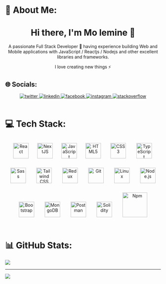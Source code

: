 # 💫 About Me:
<h1 align="center">Hi there, I'm Mo lemine 👋</h1>
<p align="center">A passionate Full Stack Developer 🚀 having experience building Web and Mobile applications with JavaScript / Reactjs / Nodejs and other excellent libraries and frameworks. </p>

<p align="center">I love creating new things ⚡</p>


## 🌐 Socials:
<div align="center">
<a href="https://twitter.com/@lemine_hamdinou" target="_blank">
<img src=https://img.shields.io/badge/twitter-%2300acee.svg?&style=for-the-badge&logo=twitter&logoColor=white alt=twitter style="margin-bottom: 5px;" />
</a>
<a href="https://linkedin.com/in/mohamed-lemine-hamdinou-33b797151/" target="_blank">
<img src=https://img.shields.io/badge/linkedin-%231E77B5.svg?&style=for-the-badge&logo=linkedin&logoColor=white alt=linkedin style="margin-bottom: 5px;" />
</a>
<a href="https://www.facebook.com/mohamedlemin.hamdinou/" target="_blank">
<img src=https://img.shields.io/badge/facebook-%232E87FB.svg?&style=for-the-badge&logo=facebook&logoColor=white alt=facebook style="margin-bottom: 5px;" />
</a>
<a href="https://instagram.com/mo_lemine_hmdn/" target="_blank">
<img src=https://img.shields.io/badge/instagram-%23000000.svg?&style=for-the-badge&logo=instagram&logoColor=white alt=instagram style="margin-bottom: 5px;" />
</a>
<a href="https://stackoverflow.com/users/17907875" target="_blank">
<img src=https://img.shields.io/badge/stackoverflow-%23F28032.svg?&style=for-the-badge&logo=stackoverflow&logoColor=white alt=stackoverflow style="margin-bottom: 5px;" />
</a>  
</div>  

<br>

# 💻 Tech Stack:
<div align="center">  
<a href="https://reactjs.org/" target="_blank"><img style="margin: 12px" src="https://profilinator.rishav.dev/skills-assets/react-original-wordmark.svg" alt="React" height="50" /></a>  
<a href="https://nextjs.org/" target="_blank"><img style="margin: 12px" src="https://profilinator.rishav.dev/skills-assets/nextjs.png" alt="NextJS" height="50" /></a>  
<a href="https://www.javascript.com/" target="_blank"><img style="margin: 12px" src="https://profilinator.rishav.dev/skills-assets/javascript-original.svg" alt="JavaScript" height="50" /></a>  
<a href="https://en.wikipedia.org/wiki/HTML5" target="_blank"><img style="margin: 12px" src="https://profilinator.rishav.dev/skills-assets/html5-original-wordmark.svg" alt="HTML5" height="50" /></a>  
<a href="https://www.w3schools.com/css/" target="_blank"><img style="margin: 15px" src="https://profilinator.rishav.dev/skills-assets/css3-original-wordmark.svg" alt="CSS3" height="50" /></a>  
<a href="https://www.typescriptlang.org/" target="_blank"><img style="margin: 15px" src="https://profilinator.rishav.dev/skills-assets/typescript-original.svg" alt="TypeScript" height="50" /></a>  
<a href="https://sass-lang.com/" target="_blank"><img style="margin: 15px" src="https://profilinator.rishav.dev/skills-assets/sass-original.svg" alt="Sass" height="50" /></a>  
<a href="https://www.tailwindcss.com/" target="_blank"><img style="margin: 15px" src="https://profilinator.rishav.dev/skills-assets/tailwindcss.svg" alt="Tailwind CSS" height="50" /></a>  
<a href="https://redux.js.org/" target="_blank"><img style="margin: 15px" src="https://profilinator.rishav.dev/skills-assets/redux-original.svg" alt="Redux" height="50" /></a>  
<a href="https://github.com/" target="_blank"><img style="margin: 15px" src="https://profilinator.rishav.dev/skills-assets/git-scm-icon.svg" alt="Git" height="50" /></a>   
<a href="https://www.linux.org/" target="_blank"><img style="margin: 15px" src="https://profilinator.rishav.dev/skills-assets/linux-original.svg" alt="Linux" height="50" /></a>  
<a href="https://nodejs.org/" target="_blank"><img style="margin: 15px" src="https://seeklogo.com/images/N/nodejs-logo-FBE122E377-seeklogo.com.png" alt="Node.js" height="50" /></a>  
<a href="https://getbootstrap.com/docs/3.4/javascript/" target="_blank"><img style="margin: 15px" src="https://profilinator.rishav.dev/skills-assets/bootstrap-plain.svg" alt="Bootstrap" height="50" /></a>  
<a href="https://www.mongodb.com/" target="_blank"><img style="margin: 15px" src="https://profilinator.rishav.dev/skills-assets/mongodb-original-wordmark.svg" alt="MongoDB" height="50" /></a>  
  <a href="https://www.postman.com/" target="_blank"><img style="margin: 15px" src="https://seeklogo.com/images/P/postman-logo-0087CA0D15-seeklogo.com.png" alt="Postman" height="50" /></a>  
  <a href="https://soliditylang.org/" target="_blank"><img style="margin: 15px" src="https://cdn.icon-icons.com/icons2/2107/PNG/512/file_type_solidity_icon_130156.png" alt="Solidity" height="50" /></a> 
  <a href="https://www.npmjs.com/" target="_blank"><img style="margin: 15px" src="https://upload.wikimedia.org/wikipedia/commons/thumb/d/db/Npm-logo.svg/1024px-Npm-logo.svg.png" alt="Npm" width="80" /></a> 
</div>  

<br/>  

# 📊 GitHub Stats:

![](https://github-readme-streak-stats.herokuapp.com/?user=Med-lemineHmd&theme=react&hide_border=true)<br/>


---
[![](https://visitcount.itsvg.in/api?id=Med-lemineHmd&icon=9&color=0)](https://visitcount.itsvg.in)

<!-- Proudly created with GPRM ( https://gprm.itsvg.in ) -->
